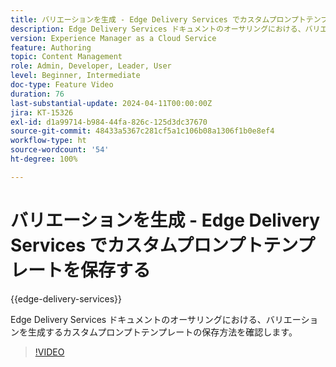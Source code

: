 ```yaml
---
title: バリエーションを生成 - Edge Delivery Services でカスタムプロンプトテンプレートを保存する
description: Edge Delivery Services ドキュメントのオーサリングにおける、バリエーションを生成するカスタムプロンプトテンプレートの保存方法を確認します。
version: Experience Manager as a Cloud Service
feature: Authoring
topic: Content Management
role: Admin, Developer, Leader, User
level: Beginner, Intermediate
doc-type: Feature Video
duration: 76
last-substantial-update: 2024-04-11T00:00:00Z
jira: KT-15326
exl-id: d1a99714-b984-44fa-826c-125d3dc37670
source-git-commit: 48433a5367c281cf5a1c106b08a1306f1b0e8ef4
workflow-type: ht
source-wordcount: '54'
ht-degree: 100%

---
```


# バリエーションを生成 - Edge Delivery Services でカスタムプロンプトテンプレートを保存する

{{edge-delivery-services}}

Edge Delivery Services ドキュメントのオーサリングにおける、バリエーションを生成するカスタムプロンプトテンプレートの保存方法を確認します。

>[!VIDEO](https://video.tv.adobe.com/v/3428317/?learn=on)

